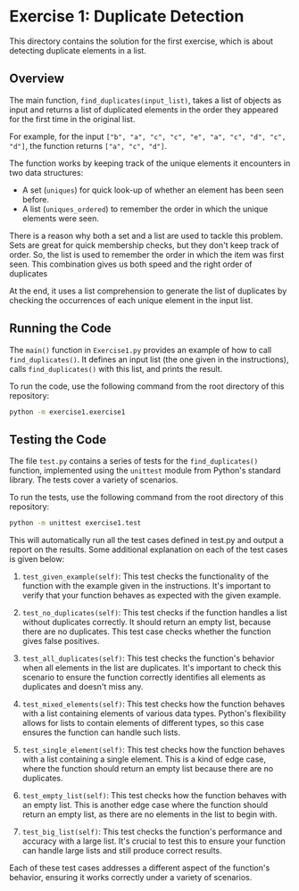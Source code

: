 # Exercise 1: Duplicate Detection

This directory contains the solution for the first exercise, which is about detecting duplicate elements in a list.

## Overview

The main function, `find_duplicates(input_list)`, takes a list of objects as input and returns a list of duplicated elements in the order they appeared for the first time in the original list. 

For example, for the input `["b", "a", "c", "c", "e", "a", "c", "d", "c", "d"]`, the function returns `["a", "c", "d"]`.

The function works by keeping track of the unique elements it encounters in two data structures: 

- A set (`uniques`) for quick look-up of whether an element has been seen before.
- A list (`uniques_ordered`) to remember the order in which the unique elements were seen.

There is a reason why both a set and a list are used to tackle this problem. Sets are great for quick membership checks, but they don't keep track of order. So, the list is used to remember the order in which the item was first seen. This combination gives us both speed and the right order of duplicates

At the end, it uses a list comprehension to generate the list of duplicates by checking the occurrences of each unique element in the input list.

## Running the Code

The `main()` function in `Exercise1.py` provides an example of how to call `find_duplicates()`. It defines an input list (the one given in the instructions), calls `find_duplicates()` with this list, and prints the result.

To run the code, use the following command from the root directory of this repository:

```bash
python -m exercise1.exercise1
```

## Testing the Code

The file `test.py` contains a series of tests for the `find_duplicates()` function, implemented using the `unittest` module from Python's standard library. The tests cover a variety of scenarios.

To run the tests, use the following command from the root directory of this repository:

```bash
python -m unittest exercise1.test
```

This will automatically run all the test cases defined in test.py and output a report on the results. Some additional explanation on each of the test cases is given below:

1. `test_given_example(self)`: This test checks the functionality of the function with the example given in the instructions. It's important to verify that your function behaves as expected with the given example.

2. `test_no_duplicates(self)`: This test checks if the function handles a list without duplicates correctly. It should return an empty list, because there are no duplicates. This test case checks whether the function gives false positives.

3. `test_all_duplicates(self)`: This test checks the function's behavior when all elements in the list are duplicates. It's important to check this scenario to ensure the function correctly identifies all elements as duplicates and doesn't miss any.

4. `test_mixed_elements(self)`: This test checks how the function behaves with a list containing elements of various data types. Python's flexibility allows for lists to contain elements of different types, so this case ensures the function can handle such lists.

5. `test_single_element(self)`: This test checks how the function behaves with a list containing a single element. This is a kind of edge case, where the function should return an empty list because there are no duplicates.

6. `test_empty_list(self)`: This test checks how the function behaves with an empty list. This is another edge case where the function should return an empty list, as there are no elements in the list to begin with.

7. `test_big_list(self)`: This test checks the function's performance and accuracy with a large list. It's crucial to test this to ensure your function can handle large lists and still produce correct results.

Each of these test cases addresses a different aspect of the function's behavior, ensuring it works correctly under a variety of scenarios.
